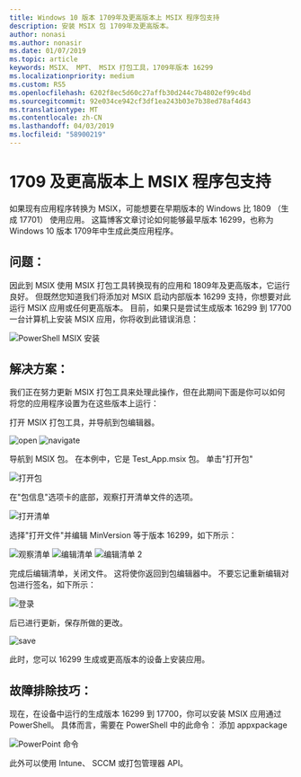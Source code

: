 ```yaml
---
title: Windows 10 版本 1709年及更高版本上 MSIX 程序包支持
description: 安装 MSIX 包 1709年及更高版本。
author: nonasi
ms.author: nonasir
ms.date: 01/07/2019
ms.topic: article
keywords: MSIX、 MPT、 MSIX 打包工具，1709年版本 16299
ms.localizationpriority: medium
ms.custom: RS5
ms.openlocfilehash: 6202f8ec5d60c27affb30d244c7b4802ef99c4bd
ms.sourcegitcommit: 92e034ce942cf3df1ea243b03e7b38ed78af4d43
ms.translationtype: MT
ms.contentlocale: zh-CN
ms.lasthandoff: 04/03/2019
ms.locfileid: "58900219"
---
```

# <a name="msix-package-support-on-1709-and-later"></a>1709 及更高版本上 MSIX 程序包支持

如果现有应用程序转换为 MSIX，可能想要在早期版本的 Windows 比 1809 （生成 17701） 使用应用。 这篇博客文章讨论如何能够最早版本 16299，也称为 Windows 10 版本 1709年中生成此类应用程序。 
 
 
## <a name="problem"></a>问题：
因此到 MSIX 使用 MSIX 打包工具转换现有的应用和 1809年及更高版本，它运行良好。 但既然您知道我们将添加对 MSIX 启动内部版本 16299 支持，你想要对此运行 MSIX 应用或任何更高版本。 目前，如果只是尝试生成版本 16299 到 17700 一台计算机上安装 MSIX 应用，你将收到此错误消息： 

![PowerShell MSIX 安装](images/mpt_blog_0.jpg)

## <a name="solution"></a>解决方案：
我们正在努力更新 MSIX 打包工具来处理此操作，但在此期间下面是你可以如何将您的应用程序设置为在这些版本上运行：
 
打开 MSIX 打包工具，并导航到包编辑器。

![open](images/mpt_blog_1.jpg) 
![navigate](images/mpt_blog_2.jpg)


导航到 MSIX 包。 在本例中，它是 Test_App.msix 包。 单击"打开包"

![打开包](images/mpt_blog_3.jpg)

在"包信息"选项卡的底部，观察打开清单文件的选项。 

![打开清单](images/mpt_blog_4.jpg)

选择"打开文件"并编辑 MinVersion 等于版本 16299，如下所示：

![观察清单](images/mpt_blog_5.jpg)
![编辑清单](images/mpt_blog_6.jpg)
![编辑清单 2](images/mpt_blog_7.jpg)

完成后编辑清单，关闭文件。 这将使你返回到包编辑器中。
不要忘记重新编辑对包进行签名，如下所示：

![登录](images/mpt_blog_9.jpg)

后已进行更新，保存所做的更改。

![save](images/mpt_blog_10.jpg)

此时，您可以 16299 生成或更高版本的设备上安装应用。
 


 
## <a name="troubleshooting-tips"></a>故障排除技巧：
现在，在设备中运行的生成版本 16299 到 17700，你可以安装 MSIX 应用通过 PowerShell。 具体而言，需要在 PowerShell 中的此命令： 添加 appxpackage <path to MSIX package>

![PowerPoint 命令](images/mpt_blog_11.jpg)

此外可以使用 Intune、 SCCM 或打包管理器 API。



